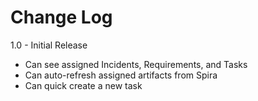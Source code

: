 # Change Log
1.0 - Initial Release
* Can see assigned Incidents, Requirements, and Tasks
* Can auto-refresh assigned artifacts from Spira
* Can quick create a new task
